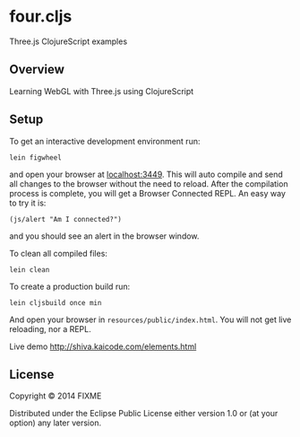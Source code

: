 # four.cljs

Three.js ClojureScript examples

## Overview

Learning WebGL with Three.js using ClojureScript

## Setup

To get an interactive development environment run:

    lein figwheel

and open your browser at [localhost:3449](http://localhost:3449/).
This will auto compile and send all changes to the browser without the
need to reload. After the compilation process is complete, you will
get a Browser Connected REPL. An easy way to try it is:

    (js/alert "Am I connected?")

and you should see an alert in the browser window.

To clean all compiled files:

    lein clean

To create a production build run:

    lein cljsbuild once min

And open your browser in `resources/public/index.html`. You will not
get live reloading, nor a REPL. 

Live demo http://shiva.kaicode.com/elements.html

## License

Copyright © 2014 FIXME

Distributed under the Eclipse Public License either version 1.0 or (at your option) any later version.
